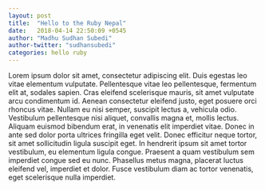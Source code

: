 ```yaml
---
layout: post
title:  "Hello to the Ruby Nepal"
date:   2018-04-14 22:50:09 +0545
author: "Madhu Sudhan Subedi"
author-twitter: "sudhansubedi"
categories: hello ruby
---
```


Lorem ipsum dolor sit amet, consectetur adipiscing elit. Duis egestas leo vitae elementum vulputate. Pellentesque vitae leo pellentesque, fermentum elit at, sodales sapien. Cras eleifend scelerisque mauris, sit amet vulputate arcu condimentum id. Aenean consectetur eleifend justo, eget posuere orci rhoncus vitae. Nullam eu nisi semper, suscipit lectus a, vehicula odio. Vestibulum pellentesque nisi aliquet, convallis magna et, mollis lectus. Aliquam euismod bibendum erat, in venenatis elit imperdiet vitae. Donec in ante sed dolor porta ultrices fringilla eget velit. Donec efficitur neque tortor, sit amet sollicitudin ligula suscipit eget. In hendrerit ipsum sit amet tortor vestibulum, eu elementum ligula congue. Praesent a quam vestibulum sem imperdiet congue sed eu nunc. Phasellus metus magna, placerat luctus eleifend vel, imperdiet et dolor. Fusce vestibulum diam ac tortor venenatis, eget scelerisque nulla imperdiet. 